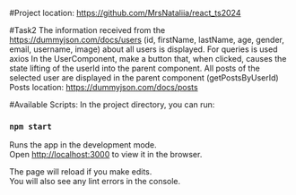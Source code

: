#Project location:
https://github.com/MrsNataliia/react_ts2024

#Task2
The information received from the https://dummyjson.com/docs/users (id, firstName, lastName, age, gender, email, username, image) about all users is displayed.
For queries is used axios
In the UserComponent, make a button that, when clicked, causes the state lifting of the userId into the parent component.
All posts of the selected user are displayed in the parent component (getPostsByUserId)
Posts location: https://dummyjson.com/docs/posts

#Available Scripts:
In the project directory, you can run:

### `npm start`

Runs the app in the development mode.\
Open [http://localhost:3000](http://localhost:3000) to view it in the browser.

The page will reload if you make edits.\
You will also see any lint errors in the console.




